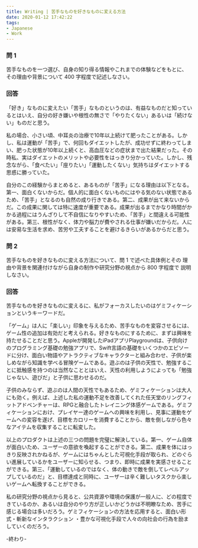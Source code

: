 ```yaml
---
title: Writing | 苦手なものを好きなものに変える方法
date: 2020-01-12 17:42:22
tags:
- Japanese
- Work
---
```


### 問 1
苦手なものを一つ選び、自身の知り得る情報やこれまでの体験などをもとに、 その理由や背景について 400 字程度で記述しなさい。

### 回答
「好き」なものに変えたい「苦手」なものというのは、有益なものだと知っているとはいえ、自分の好き嫌いや根性の無さで「やりたくない」あるいは「続けない」ものだと思う。

私の場合、小さい頃、中耳炎の治療で10年以上続けて肥ったことがある。しかし、私は運動が「苦手」で、何回もダイエットしたが、成功せずに終わってしまい、肥った状態が10年以上続くと、高血圧などの症状まで出た結果だった。その時私、実はダイエットのメリットや必要性をはっきり分かっていた。しかし、残念ながら、「食べたい」「座りたい」「運動したくない」気持ちはダイエットする思惑に勝っていた。

自分のこの経験からまとめると、あるものが「苦手」になる理由は以下となる。第一、面白くないからだ。個人的に面白くないものにはやる気のない状態であるため、「苦手」となるのも自然の成り行きである。第二、成果が出て来ないからだ。この成果に関しては特に速度が重要である。成果が出るまでかなり時間がかかる過程にはうんざりして不自信になりやすいため、「苦手」と間違える可能性がある。第三、根性がなく、体力や脳力が費やされる仕事が嫌いだからだ。人には安易な生活を求め、苦労や工夫することを避けるきらいがあるからだと思う。

### 問 2
苦手なものを好きなものに変える方法について、問 1 で述べた具体例とその 理由や背景を関連付けながら自身の制作や研究分野の視点から 800 字程度で 説明しなさい。

### 回答
苦手なものを好きなものに変えるに、私がフォーカスしたいのはゲミフィケーションというキーワードだ。

「ゲーム」は人に「楽しい」印象を与えるため、苦手なものを変容させるには、ゲーム性の追加は有効だと考えられる。好きなものにするために、まずは興味を持たせることだと思う。Appleが開発したiPadアプリPlaygroundは、子供向けのプログラミング基礎の勉強アプリで、Swift言語の基礎をいくつかのエピソードに分け、面白い物語やアトラクティブなキャラクターと組み合わせ、子供が楽しめながら知識を学べる冒険ゲームである。遊ぶのは子供の天性で、勉強することに抵触感を持つのは当然なこととはいえ、天性の利用しようによっても「勉強じゃない、遊びだ」と子供に思わせるのだ。

子供のみならず、遊ぶのは人間の天性でもあるため、ゲミフィケーションは大人にも効く。例えば、上述した私の運動不足を改善してくれた任天堂のリングフィットアドベンチャーは、RPGと融合したトレイニング体感ゲームである。ゲミフィケーションにおけ、プレイヤー達のゲームへの興味を利用し、見事に運動をゲームへの変容を遂げ、目標をカロリーを消費することから、敵を倒しながら色々なアイテムを収集することに転変した。

以上のプロダクトは上述の三つの問題を完璧に解決している。第一、ゲーム自体が面白いため、ユーザーの意欲を喚起することができる。第二、成果を体にはっきり反映されかねるが、ゲームにはちゃんとした可視化手段が取られ、どのぐらい進展しているかをユーザーに知らせる、つまり、即時に成果を実感させることができる。第三、「運動しているのではなく、体の動きで敵を倒してレベルアップしているのだ」と、目標達成と同時に、ユーザーは辛く難しいタスクから楽しいゲームへ転換することができる。

私の研究分野の視点から見ると、公共資源や環境の保護が一般人に、どの程度できているのか、あるいは自分のやり方が正しいかどうかは不明瞭なため、苦手に感じる場合は多いだろう。ゲミフィケーションの方法を応用すると、面白い形式・斬新なインタラクション ・豊かな可視化手段で人々の向社会の行為を励ましていくのだろう。


-終わり-